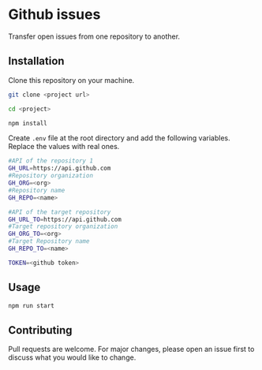 # Github issues

Transfer open issues from one repository to another.

## Installation

Clone this repository  on your machine.

```bash
git clone <project url>
```

```bash
cd <project>
```

```bash
npm install
```

Create `.env` file at the root directory and add the following variables. Replace the values with real ones.

```bash
#API of the repository 1
GH_URL=https://api.github.com
#Repository organization
GH_ORG=<org>
#Repository name
GH_REPO=<name>

#API of the target repository
GH_URL_TO=https://api.github.com
#Target repository organization
GH_ORG_TO=<org>
#Target Repository name
GH_REPO_TO=<name>

TOKEN=<github token>
```

## Usage

```bash
npm run start
```

## Contributing
Pull requests are welcome. For major changes, please open an issue first to discuss what you would like to change.